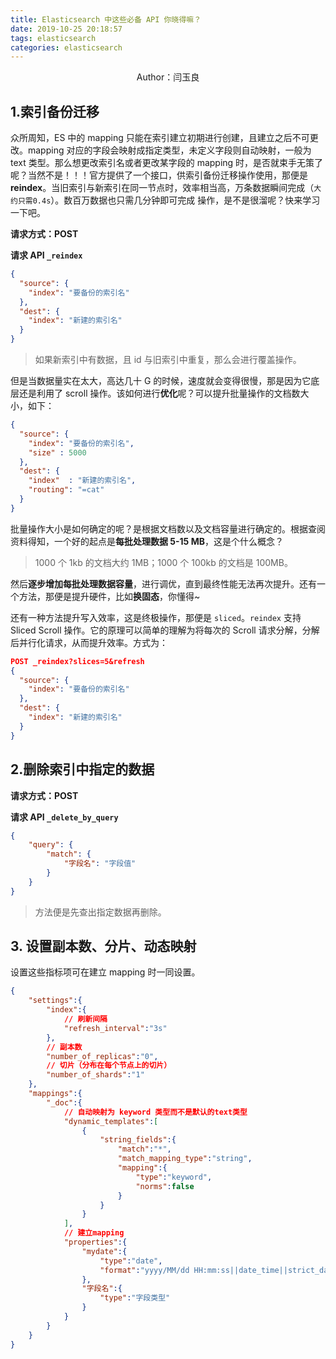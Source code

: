 ```yaml
---
title: Elasticsearch 中这些必备 API 你晓得嘛？
date: 2019-10-25 20:18:57
tags: elasticsearch
categories: elasticsearch
---
```


 <center>Author：闫玉良</center> 

## 1.索引备份迁移

众所周知，ES 中的 mapping 只能在索引建立初期进行创建，且建立之后不可更改。mapping 对应的字段会映射成指定类型，未定义字段则自动映射，一般为 text 类型。那么想更改索引名或者更改某字段的 mapping 时，是否就束手无策了呢？当然不是！！！官方提供了一个接口，供索引备份迁移操作使用，那便是 **reindex**。当旧索引与新索引在同一节点时，效率相当高，万条数据瞬间完成（`大约只需0.4s`）。数百万数据也只需几分钟即可完成 操作，是不是很溜呢？快来学习一下吧。

 <!-- more --> 

**请求方式：POST**

**请求 API `_reindex`**

```json
{
  "source": {
    "index": "要备份的索引名"
  },
  "dest": {
    "index": "新建的索引名"
  }
}
```

> 如果新索引中有数据，且 id 与旧索引中重复，那么会进行覆盖操作。

但是当数据量实在太大，高达几十 G 的时候，速度就会变得很慢，那是因为它底层还是利用了 scroll 操作。该如何进行**优化**呢？可以提升批量操作的文档数大小，如下：

```json
{
  "source": {
    "index": "要备份的索引名",
    "size" : 5000
  },
  "dest": {
    "index"  : "新建的索引名",
    "routing": "=cat"
  }
}
```

批量操作大小是如何确定的呢？是根据文档数以及文档容量进行确定的。根据查阅资料得知，一个好的起点是**每批处理数据 5-15 MB**，这是个什么概念？

> 1000 个 1kb 的文档大约 1MB；1000 个 100kb 的文档是 100MB。

然后**逐步增加每批处理数据容量**，进行调优，直到最终性能无法再次提升。还有一个方法，那便是提升硬件，比如**换固态**，你懂得~

还有一种方法提升写入效率，这是终极操作，那便是 `sliced`。`reindex` 支持 Sliced Scroll 操作。它的原理可以简单的理解为将每次的 Scroll 请求分解，分解后并行化请求，从而提升效率。方式为：

```json
POST _reindex?slices=5&refresh
{
  "source": {
    "index": "要备份的索引名"
  },
  "dest": {
    "index": "新建的索引名"
  }
}
```

## 2.删除索引中指定的数据

**请求方式：POST**

**请求 API `_delete_by_query`**

```json
{
    "query": {
        "match": {
            "字段名": "字段值"
        }
    }
}
```

> 方法便是先查出指定数据再删除。

## 3. 设置副本数、分片、动态映射

设置这些指标项可在建立 mapping 时一同设置。

```json
{
    "settings":{
        "index":{
            // 刷新间隔
            "refresh_interval":"3s"
        },
        // 副本数
        "number_of_replicas":"0",
        // 切片（分布在每个节点上的切片）
        "number_of_shards":"1"
    },
    "mappings":{
        "_doc":{
            // 自动映射为 keyword 类型而不是默认的text类型
            "dynamic_templates":[
                {
                    "string_fields":{
                        "match":"*",
                        "match_mapping_type":"string",
                        "mapping":{
                            "type":"keyword",
                            "norms":false
                        }
                    }
                }
            ],
            // 建立mapping
            "properties":{
                "mydate":{
                    "type":"date",
                    "format":"yyyy/MM/dd HH:mm:ss||date_time||strict_date_time"
                },
                "字段名":{
                    "type":"字段类型"
                }
            }
        }
    }
}
```

